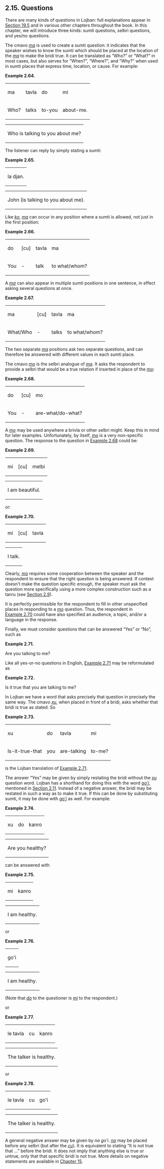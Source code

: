 <a id="section-basic-questions"></a>2.15. <a id="c2s15"></a>Questions
---------------------------------------------------------------------

<a id="id-1.3.17.2.1" class="indexterm"></a>There are many kinds of questions in Lojban: full explanations appear in [Section 19.5](../section-questions-and-answers) and in various other chapters throughout the book. In this chapter, we will introduce three kinds: sumti questions, selbri questions, and yes/no questions.

<a id="id-1.3.17.3.1" class="indexterm"></a><a id="id-1.3.17.3.2" class="indexterm"></a>The cmavo _<a id="id-1.3.17.3.3.1" class="indexterm"></a>[_ma_](../go01#valsi-ma)_ is used to create a sumti question: it indicates that the speaker wishes to know the sumti which should be placed at the location of the _<a id="id-1.3.17.3.4.1" class="indexterm"></a>[_ma_](../go01#valsi-ma)_ to make the bridi true. It can be translated as “Who?” or “What?” in most cases, but also serves for “When?”, “Where?”, and “Why?” when used in sumti places that express time, location, or cause. For example:

<div class="interlinear-gloss-example example">
<a id="example-random-id-k161"></a>

**Example 2.64. <a id="c2e15d1"></a>** 

<table class="interlinear-gloss-itemized"><colgroup></colgroup><tbody><tr class="jbo"><td><p class="sumti">ma</p></td><td><p class="selbri">tavla</p></td><td><p class="sumti">do</p></td><td><p class="sumti">mi</p></td></tr><tr class="gloss"><td><p class="sumti">Who?</p></td><td><p class="selbri">talks</p></td><td><p class="sumti">to-you</p></td><td><p class="sumti">about-me.</p></td></tr></tbody></table>

<table class="interlinear-gloss-itemized"><tbody><tr class="para"><td colspan="12321"><p class="natlang">Who is talking to you about me?</p></td></tr></tbody></table>

</div>  

The listener can reply by simply stating a sumti:

<div class="interlinear-gloss-example example">
<a id="example-random-id-k1Aa"></a>

**Example 2.65. <a id="c2e15d2"></a>** 

<table class="interlinear-gloss-itemized"><colgroup></colgroup><tbody><tr class="jbo"><td><p class="sumti">la djan.</p></td></tr></tbody></table>

<table class="interlinear-gloss-itemized"><tbody><tr class="para"><td colspan="12321"><p class="natlang">John (is talking to you about me).</p></td></tr></tbody></table>

</div>  

Like _<a id="id-1.3.17.7.1.1" class="indexterm"></a>[_ko_](../go01#valsi-ko)_, _<a id="id-1.3.17.7.2.1" class="indexterm"></a>[_ma_](../go01#valsi-ma)_ can occur in any position where a sumti is allowed, not just in the first position:

<div class="interlinear-gloss-example example">
<a id="example-random-id-k1aE"></a>

**Example 2.66. <a id="c2e15d3"></a>** 

<table class="interlinear-gloss-itemized"><colgroup></colgroup><tbody><tr class="jbo"><td><p class="sumti">do</p></td><td><p class="elidable">[cu]</p></td><td><p class="selbri">tavla</p></td><td><p class="sumti">ma</p></td></tr><tr class="gloss"><td><p class="sumti">You</p></td><td><p class="elidable">-</p></td><td><p class="selbri">talk</p></td><td><p class="sumti">to what/whom?</p></td></tr></tbody></table>

</div>  

A _<a id="id-1.3.17.9.1.1" class="indexterm"></a>[_ma_](../go01#valsi-ma)_ can also appear in multiple sumti positions in one sentence, in effect asking several questions at once.

<div class="interlinear-gloss-example example">
<a id="example-random-id-k1dc"></a>

**Example 2.67. <a id="c2e15d4"></a>** 

<table class="interlinear-gloss-itemized"><colgroup></colgroup><tbody><tr class="jbo"><td><p class="sumti">ma</p></td><td><p class="elidable">[cu]</p></td><td><p class="selbri">tavla</p></td><td><p class="sumti">ma</p></td></tr><tr class="gloss"><td><p class="sumti">What/Who</p></td><td><p class="elidable">-</p></td><td><p class="selbri">talks</p></td><td><p class="sumti">to what/whom?</p></td></tr></tbody></table>

</div>  

<a id="id-1.3.17.11.1" class="indexterm"></a>The two separate _<a id="id-1.3.17.11.2.1" class="indexterm"></a>[_ma_](../go01#valsi-ma)_ positions ask two separate questions, and can therefore be answered with different values in each sumti place.

<a id="id-1.3.17.12.1" class="indexterm"></a><a id="id-1.3.17.12.2" class="indexterm"></a>The cmavo _<a id="id-1.3.17.12.3.1" class="indexterm"></a>[_mo_](../go01#valsi-mo)_ is the selbri analogue of _<a id="id-1.3.17.12.4.1" class="indexterm"></a>[_ma_](../go01#valsi-ma)_. It asks the respondent to provide a selbri that would be a true relation if inserted in place of the _<a id="id-1.3.17.12.5.1" class="indexterm"></a>[_mo_](../go01#valsi-mo)_:

<div class="interlinear-gloss-example example">
<a id="example-random-id-k1DE"></a>

**Example 2.68. <a id="c2e15d5"></a>** 

<table class="interlinear-gloss-itemized"><colgroup></colgroup><tbody><tr class="jbo"><td><p class="sumti">do</p></td><td><p class="elidable">[cu]</p></td><td><p class="selbri">mo</p></td></tr><tr class="gloss"><td><p class="sumti">You</p></td><td><p class="elidable">-</p></td><td><p class="selbri">are-what/do-what?</p></td></tr></tbody></table>

</div>  

A _<a id="id-1.3.17.14.1.1" class="indexterm"></a>[_mo_](../go01#valsi-mo)_ may be used anywhere a brivla or other selbri might. Keep this in mind for later examples. Unfortunately, by itself, _<a id="id-1.3.17.14.2.1" class="indexterm"></a>[_mo_](../go01#valsi-mo)_ is a very non-specific question. The response to the question in [Example 2.68](../section-basic-questions#example-random-id-k1DE) could be:

<div class="interlinear-gloss-example example">
<a id="example-random-id-k1DR"></a>

**Example 2.69. <a id="c2e15d6"></a>** 

<table class="interlinear-gloss-itemized"><colgroup></colgroup><tbody><tr class="jbo"><td><p class="sumti">mi</p></td><td><p class="elidable">[cu]</p></td><td><p class="selbri">melbi</p></td></tr></tbody></table>

<table class="interlinear-gloss-itemized"><tbody><tr class="para"><td colspan="12321"><p class="natlang">I am beautiful.</p></td></tr></tbody></table>

</div>  

or:

<div class="interlinear-gloss-example example">
<a id="example-random-id-k1gh"></a>

**Example 2.70. <a id="c2e15d7"></a>** 

<table class="interlinear-gloss-itemized"><colgroup></colgroup><tbody><tr class="jbo"><td><p class="sumti">mi</p></td><td><p class="elidable">[cu]</p></td><td><p class="selbri">tavla</p></td></tr></tbody></table>

<table class="interlinear-gloss-itemized"><tbody><tr class="para"><td colspan="12321"><p class="natlang">I talk.</p></td></tr></tbody></table>

</div>  

<a id="id-1.3.17.18.1" class="indexterm"></a>Clearly, _<a id="id-1.3.17.18.2.1" class="indexterm"></a>[_mo_](../go01#valsi-mo)_ requires some cooperation between the speaker and the respondent to ensure that the right question is being answered. If context doesn't make the question specific enough, the speaker must ask the question more specifically using a more complex construction such as a tanru (see [Section 2.9](../section-basic-tanru)).

It is perfectly permissible for the respondent to fill in other unspecified places in responding to a _<a id="id-1.3.17.19.1.1" class="indexterm"></a>[_mo_](../go01#valsi-mo)_ question. Thus, the respondent in [Example 2.70](../section-basic-questions#example-random-id-k1gh) could have also specified an audience, a topic, and/or a language in the response.

<a id="id-1.3.17.20.1" class="indexterm"></a>Finally, we must consider questions that can be answered “Yes” or “No”, such as

<div class="example">
<a id="example-random-id-fVMN"></a>

**Example 2.71. <a id="c2e15d8"></a>** 

Are you talking to me?

</div>  

Like all yes-or-no questions in English, [Example 2.71](../section-basic-questions#example-random-id-fVMN) may be reformulated as

<div class="example">
<a id="example-random-id-648w"></a>

**Example 2.72. <a id="c2e15d9"></a>** 

Is it true that you are talking to me?

</div>  

In Lojban we have a word that asks precisely that question in precisely the same way. The cmavo _<a id="id-1.3.17.24.1.1" class="indexterm"></a>[_xu_](../go01#valsi-xu)_, when placed in front of a bridi, asks whether that bridi is true as stated. So

<div class="interlinear-gloss-example example">
<a id="example-random-id-k1gp"></a>

**Example 2.73. <a id="c2e15d10"></a>** 

<table class="interlinear-gloss-itemized"><colgroup></colgroup><tbody><tr class="jbo"><td><p class="cmavo">xu</p></td><td><p class="sumti">do</p></td><td><p class="selbri">tavla</p></td><td><p class="sumti">mi</p></td></tr><tr class="gloss"><td><p class="cmavo">Is-it-true-that</p></td><td><p class="sumti">you</p></td><td><p class="selbri">are-talking</p></td><td><p class="sumti">to-me?</p></td></tr></tbody></table>

</div>  

is the Lojban translation of [Example 2.71](../section-basic-questions#example-random-id-fVMN).

<a id="id-1.3.17.27.1" class="indexterm"></a><a id="id-1.3.17.27.2" class="indexterm"></a><a id="id-1.3.17.27.3" class="indexterm"></a>The answer “Yes” may be given by simply restating the bridi without the _<a id="id-1.3.17.27.5.1" class="indexterm"></a>[_xu_](../go01#valsi-xu)_ question word. Lojban has a shorthand for doing this with the word _<a id="id-1.3.17.27.6.1" class="indexterm"></a>[_go'i_](../go01#valsi-gohi)_, mentioned in [Section 2.11](../section-some-brivla). Instead of a negative answer, the bridi may be restated in such a way as to make it true. If this can be done by substituting sumti, it may be done with _<a id="id-1.3.17.27.8.1" class="indexterm"></a>[_go'i_](../go01#valsi-gohi)_ as well. For example:

<div class="interlinear-gloss-example example">
<a id="example-random-id-k1gU"></a>

**Example 2.74. <a id="id-1.3.17.28.1.1" class="indexterm"></a><a id="c2e15d11"></a>** 

<table class="interlinear-gloss-itemized"><colgroup></colgroup><tbody><tr class="jbo"><td><p class="cmavo">xu</p></td><td><p class="sumti">do</p></td><td><p class="selbri">kanro</p></td></tr></tbody></table>

<table class="interlinear-gloss-itemized"><tbody><tr class="para"><td colspan="12321"><p class="natlang">Are you healthy?</p></td></tr></tbody></table>

</div>  

can be answered with

<div class="interlinear-gloss-example example">
<a id="example-random-id-k1iE"></a>

**Example 2.75. <a id="id-1.3.17.30.1.1" class="indexterm"></a><a id="c2e15d12"></a>** 

<table class="interlinear-gloss-itemized"><colgroup></colgroup><tbody><tr class="jbo"><td><p class="sumti">mi</p></td><td><p class="selbri">kanro</p></td></tr></tbody></table>

<table class="interlinear-gloss-itemized"><tbody><tr class="para"><td colspan="12321"><p class="natlang">I am healthy.</p></td></tr></tbody></table>

</div>  

or

<div class="interlinear-gloss-example example">
<a id="example-random-id-k1JT"></a>

**Example 2.76. <a id="id-1.3.17.32.1.1" class="indexterm"></a><a id="c2e15d13"></a>** 

<table class="interlinear-gloss-itemized"><colgroup></colgroup><tbody><tr class="jbo"><td><p class="selbri">go'i</p></td></tr></tbody></table>

<table class="interlinear-gloss-itemized"><tbody><tr class="para"><td colspan="12321"><p class="natlang">I am healthy.</p></td></tr></tbody></table>

</div>  

(Note that _<a id="id-1.3.17.33.1.1" class="indexterm"></a>[_do_](../go01#valsi-do)_ to the questioner is _<a id="id-1.3.17.33.2.1" class="indexterm"></a>[_mi_](../go01#valsi-mi)_ to the respondent.)

or

<div class="interlinear-gloss-example example">
<a id="example-random-id-k1jY"></a>

**Example 2.77. <a id="id-1.3.17.35.1.1" class="indexterm"></a><a id="c2e15d14"></a>** 

<table class="interlinear-gloss-itemized"><colgroup></colgroup><tbody><tr class="jbo"><td><p class="sumti">le tavla</p></td><td><p class="elidable">cu</p></td><td><p class="selbri">kanro</p></td></tr></tbody></table>

<table class="interlinear-gloss-itemized"><tbody><tr class="para"><td colspan="12321"><p class="natlang">The talker is healthy.</p></td></tr></tbody></table>

</div>  

or

<div class="interlinear-gloss-example example">
<a id="example-random-id-k1LE"></a>

**Example 2.78. <a id="id-1.3.17.37.1.1" class="indexterm"></a><a id="c2e15d15"></a>** 

<table class="interlinear-gloss-itemized"><colgroup></colgroup><tbody><tr class="jbo"><td><p class="sumti">le tavla</p></td><td><p class="elidable">cu</p></td><td><p class="selbri">go'i</p></td></tr></tbody></table>

<table class="interlinear-gloss-itemized"><tbody><tr class="para"><td colspan="12321"><p class="natlang">The talker is healthy.</p></td></tr></tbody></table>

</div>  

<a id="id-1.3.17.38.1" class="indexterm"></a>A general negative answer may be given by _<a id="id-1.3.17.38.2.1" class="indexterm"></a>na go'i_. _<a id="id-1.3.17.38.3.1" class="indexterm"></a>[_na_](../go01#valsi-na)_ may be placed before any selbri (but after the _<a id="id-1.3.17.38.4.1" class="indexterm"></a>[_cu_](../go01#valsi-cu)_). It is equivalent to stating “It is not true that ...” before the bridi. It does not imply that anything else is true or untrue, only that that specific bridi is not true. More details on negative statements are available in [Chapter 15](../chapter-negation).